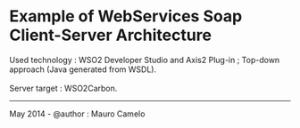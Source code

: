 # Example of WebServices Soap Client-Server Architecture

Used technology : WSO2 Developer Studio and Axis2 Plug-in ; Top-down approach (Java generated from WSDL).
<br><br>
Server target : WSO2Carbon.
____________________________________

May 2014 - @author : Mauro Camelo
